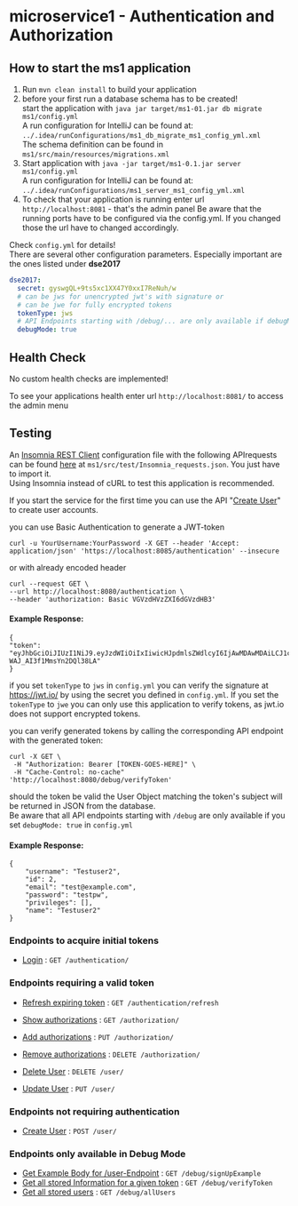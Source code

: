 # microservice1 - Authentication and Authorization

## How to start the ms1 application

1. Run `mvn clean install` to build your application
1. before your first run a database schema has to be created!  
start the application with  `java jar target/ms1-01.jar db migrate ms1/config.yml`  
A run configuration for IntelliJ can be found at: `../.idea/runConfigurations/ms1_db_migrate_ms1_config_yml.xml`  
The schema definition can be found in `ms1/src/main/resources/migrations.xml`
1. Start application with `java -jar target/ms1-0.1.jar server ms1/config.yml`  
A run configuration for IntelliJ can be found at: `../.idea/runConfigurations/ms1_server_ms1_config_yml.xml` 
1. To check that your application is running enter url `http://localhost:8081` - that's the admin panel
Be aware that the running ports have to be configured via the config.yml. If you changed those the url have to changed 
accordingly.

Check `config.yml` for details!  
There are several other configuration parameters. Especially important are the ones listed under **dse2017**  
```yaml
dse2017:
  secret: gyswgQL+9ts5xc1XX47Y0xxI7ReNuh/w
  # can be jws for unencrypted jwt's with signature or
  # can be jwe for fully encrypted tokens
  tokenType: jws
  # API Endpoints starting with /debug/... are only available if debugMode is true
  debugMode: true
```

## Health Check
No custom health checks are implemented!

To see your applications health enter url `http://localhost:8081/` to access the admin menu

## Testing

An [Insomnia REST Client](<https://insomnia.rest/>) configuration file with the following APIrequests 
can be found [here](ms1/src/test/Insomnia_requests.json) at `ms1/src/test/Insomnia_requests.json`. 
You just have to import it.  
Using Insomnia instead of cURL to test this application is recommended.

If you start the service for the first time you can use the API "[Create User](ms1/doc/user/post.md)" to create user accounts.

you can use Basic Authentication to generate a JWT-token  
```
curl -u YourUsername:YourPassword -X GET --header 'Accept: application/json' 'https://localhost:8085/authentication' --insecure
``` 
or with already encoded header  
```
curl --request GET \  
--url http://localhost:8080/authentication \  
--header 'authorization: Basic VGVzdHVzZXI6dGVzdHB3'
```

#### Example Response:  
```
{  
"token":  
"eyJhbGciOiJIUzI1NiJ9.eyJzdWIiOiIxIiwicHJpdmlsZWdlcyI6IjAwMDAwMDAiLCJ1c2VybmFtZSI6IlNvbWVVc2VyIiwiaWF0IjoxNTEwMDA2Njc2LCJqdGkiOiJOMTlOamdDX2Z6YktsNDBrcWJrVkJBIn0.jryS11x0DaISrUCP8qT_-WAJ_AI3f1MmsYn2DQl38LA"   
}
```

if you set `tokenType` to `jws` in `config.yml` you can verify the signature at <https://jwt.io/> by using the secret you defined in 
`config.yml`. If you set the  `tokenType` to `jwe` you can only use this application to verify tokens, as jwt.io does not support
encrypted tokens.

you can verify generated tokens by calling the corresponding API endpoint with the generated token:  
```
curl -X GET \  
 -H "Authorization: Bearer [TOKEN-GOES-HERE]" \  
 -H "Cache-Control: no-cache" 'http://localhost:8080/debug/verifyToken'
```  
should the token be valid the User Object matching the token's subject will be returned in JSON from the database.  
Be aware that all API endpoints starting with `/debug` are only available if you set `debugMode: true` in `config.yml`
#### Example Response:  
```
{
	"username": "Testuser2",
	"id": 2,
	"email": "test@example.com",
	"password": "testpw",
	"privileges": [],
	"name": "Testuser2"
}
```

### Endpoints to acquire initial tokens

* [Login](doc/authentication/get.md) : `GET /authentication/`

### Endpoints requiring a valid token
* [Refresh expiring token](doc/authentication/refresh/get.md) : `GET /authentication/refresh`

* [Show authorizations](doc/authorization/get.md) : `GET /authorization/`
* [Add authorizations](doc/authorization/put.md) : `PUT /authorization/`
* [Remove authorizations](doc/authorization/delete.md) : `DELETE /authorization/`
  
  
* [Delete User](doc/user/delete.md) : `DELETE /user/`
* [Update User](doc/user/put.md) : `PUT /user/`

### Endpoints not requiring authentication

* [Create User](doc/user/post.md) : `POST /user/`

### Endpoints only available in Debug Mode

* [Get Example Body for /user-Endpoint](doc/debug/signUpExample/get.md) : `GET /debug/signUpExample`
* [Get all stored Information for a given token](doc/debug/verifyToken/get.md) : `GET /debug/verifyToken`
* [Get all stored users](doc/debug/allUsers/get.md) : `GET /debug/allUsers`
